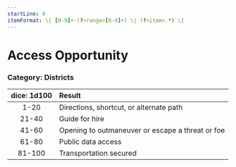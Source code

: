 ```yaml
---
startLine: 4
itemFormat: \| [0-9]+-(?<range>[0-9]+) \| (?<item>.*) \|
---
```

# Access Opportunity
### Category: Districts

| dice: 1d100 | Result |
|:----:|:-------|
| 1-20 | Directions, shortcut, or alternate path |
| 21-40 | Guide for hire |
| 41-60 | Opening to outmaneuver or escape a threat or foe |
| 61-80 | Public data access |
| 81-100 | Transportation secured |